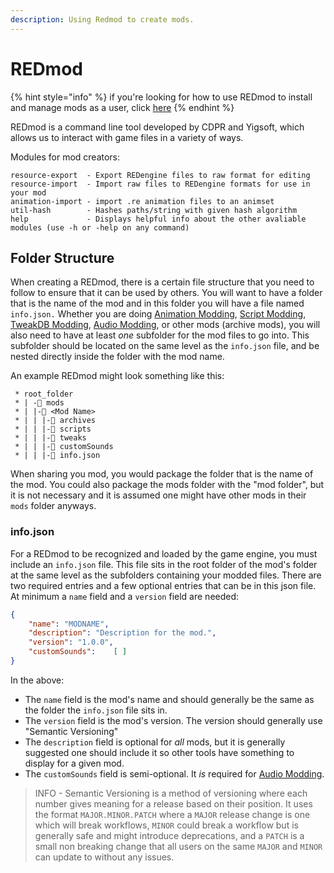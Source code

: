 ```yaml
---
description: Using Redmod to create mods.
---
```


# REDmod

{% hint style="info" %}
if you're looking for how to use REDmod to install and manage mods as a user, click [here](../../modding-guides/world-editing/adding-locations-and-structures-with-archivexl.md)
{% endhint %}

REDmod is a command line tool developed by CDPR and Yigsoft, which allows us to interact with game files in a variety of ways.

Modules for mod creators:

```
resource-export  - Export REDengine files to raw format for editing
resource-import  - Import raw files to REDengine formats for use in your mod
animation-import - import .re animation files to an animset
util-hash        - Hashes paths/string with given hash algorithm
help             - Displays helpful info about the other avaliable modules (use -h or -help on any command)
```

## Folder Structure

When creating a REDmod, there is a certain file structure that you need to follow to ensure  that it can be used by others. You will want to have a folder that is the name of the mod and in this folder you will have a file named `info.json.` Whether you are doing [Animation Modding](./#animation-modding), [Script Modding](./#script-modding), [TweakDB Modding](./#tweakdb-modding), [Audio Modding](./#audio-modding), or other mods (archive mods), you will also need to have at least _one_ subfolder for the mod files to go into. This subfolder should be located on the same level as the `info.json` file, and be nested directly inside the folder with the mod name.

An example REDmod might look something like this:

```
 * root_folder
 * | -📁 mods
 * | |-📁 <Mod Name>
 * | | |-📁 archives
 * | | |-📁 scripts
 * | | |-📁 tweaks
 * | | |-📁 customSounds
 * | | |-📄 info.json
```

When sharing you mod, you would package the folder that is the name of the mod. You could also package the mods folder with the "mod folder", but it is not necessary and it is assumed one might have other mods in their `mods` folder anyways.

### info.json

For a REDmod to be recognized and loaded by the game engine, you must include an `info.json` file. This file sits in the root folder of the mod's folder at the same level as the subfolders containing your modded files. There are two required entries and a few optional entries that can be in this json file. At minimum a `name` field and a `version` field are needed:

```json
{
    "name": "MODNAME",
    "description": "Description for the mod.",
    "version": "1.0.0",
    "customSounds":    [ ]
}
```

In the above:

* The `name` field is the mod's name and should generally be the same as the folder the `info.json` file sits in.
* The `version` field is the mod's version. The version should generally use "Semantic Versioning"
* The `description` field is optional for _all_ mods, but it is generally suggested one should include it so other tools have something to display for a given mod.
* The `customSounds` field is semi-optional. It _is_ required for [Audio Modding](./#audio-modding).

> INFO - Semantic Versioning is a method of versioning where each number gives meaning for a release based on their position. It uses the format `MAJOR.MINOR.PATCH` where a `MAJOR` release change is one which will break workflows, `MINOR` could break a workflow but is generally safe and might introduce deprecations, and a `PATCH` is a small non breaking change that all users on the same `MAJOR` and `MINOR` can update to without any issues.
